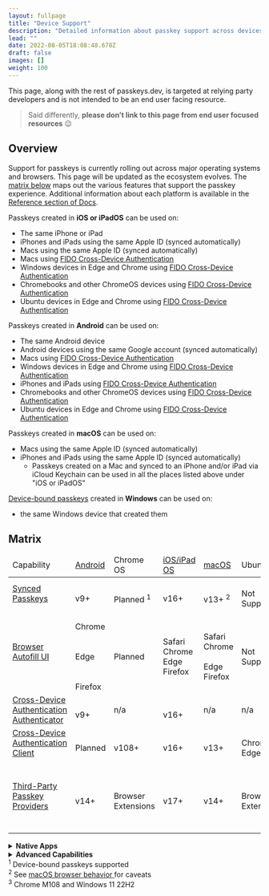 ```yaml
---
layout: fullpage
title: "Device Support"
description: "Detailed information about passkey support across devices and ecosystems"
lead: ""
date: 2022-08-05T18:08:48.678Z
draft: false
images: []
weight: 100
---
```


This page, along with the rest of passkeys.dev, is targeted at relying party developers and is not intended to be an end user facing resource.

> Said differently, **please don’t link to this page from end user focused resources** 😉

## Overview

Support for passkeys is currently rolling out across major operating systems and browsers. This page will be updated as the ecosystem evolves. The [matrix below](#matrix) maps out the various features that support the passkey experience. Additional information about each platform is available in the [Reference section of Docs](/docs/reference/android).

Passkeys created in **iOS or iPadOS** can be used on:

- The same iPhone or iPad
- iPhones and iPads using the same Apple ID (synced automatically)
- Macs using the same Apple ID (synced automatically)
- Macs using [FIDO Cross-Device Authentication](/docs/reference/terms/#cross-device-authentication-cda)
- Windows devices in Edge and Chrome using [FIDO Cross-Device Authentication](/docs/reference/terms/#cross-device-authentication-cda)
- Chromebooks and other ChromeOS devices using [FIDO Cross-Device Authentication](/docs/reference/terms/#cross-device-authentication-cda)
- Ubuntu devices in Edge and Chrome using [FIDO Cross-Device Authentication](/docs/reference/terms/#cross-device-authentication-cda)

Passkeys created in **Android** can be used on:

- The same Android device
- Android devices using the same Google account (synced automatically)
- Macs using [FIDO Cross-Device Authentication](/docs/reference/terms/#cross-device-authentication-cda)
- Windows devices in Edge and Chrome using [FIDO Cross-Device Authentication](/docs/reference/terms/#cross-device-authentication-cda)
- iPhones and iPads using [FIDO Cross-Device Authentication](/docs/reference/terms/#cross-device-authentication-cda)
- Chromebooks and other ChromeOS devices using [FIDO Cross-Device Authentication](/docs/reference/terms/#cross-device-authentication-cda)
- Ubuntu devices in Edge and Chrome using [FIDO Cross-Device Authentication](/docs/reference/terms/#cross-device-authentication-cda)

Passkeys created in **macOS** can be used on:

- Macs using the same Apple ID (synced automatically)
- iPhones and iPads using the same Apple ID (synced automatically)
  - Passkeys created on a Mac and synced to an iPhone and/or iPad via iCloud Keychain can be used in all the places listed above under "iOS or iPadOS"

[Device-bound passkeys](/docs/reference/terms/#device-bound-passkey) created in **Windows** can be used on:

- the same Windows device that created them

## Matrix

<div id="device-support-table" class="table-responsive">
  <table class="table table-striped mt-0">
    <thead>
      <tr class="fw-bold">
        <td>Capability</td>
        <td class="text-center">
          <a href="/docs/reference/android/">Android</a>
        </td>
        <td class="text-center">Chrome OS</td>
        <td class="text-center">
          <a href="/docs/reference/ios/">iOS/iPad OS</a>
        </td>
        <td class="text-center"><a href="/docs/reference/macos/">macOS</a></td>
        <td class="text-center">Ubuntu</td>
        <td class="text-center">
          <a href="/docs/reference/windows/">Windows</a>
        </td>
      </tr>
    </thead>
    <tr>
      <td>
        <span class="fw-bold">
          <a href="../docs/reference/terms/#synced-passkey" target="_blank">
            Synced Passkeys
          </a>
        </span>
      </td>
      <td class="text-center">
        <i class="bi bi-check-circle-fill color-green fs-4"></i>
        <br />
        <span class="fs-6 text-muted">v9+</span>
      </td>
      <td class="text-center">
        <i class="bi bi-calendar-plus fs-4" title="Planned" alt="calendar icon"></i>
        <br />
        <span class="fs-6">
        Planned <sup>1</sup>
        </span>
      </td>
      <td class="text-center">
        <i class="bi bi-check-circle-fill color-green fs-4"></i>
        <br />
        <span class="fs-6 text-muted">v16+</span>
      </td>
      <td class="text-center">
        <i class="bi bi-check-circle-fill color-green fs-4"></i>
        <br />
        <span class="fs-6 text-muted"> v13+ <sup>2</sup> </span>
      </td>
      <td class="text-center">
        <i class="bi bi-x-circle-fill color-red fs-4"></i>
        <br />
        <span class="fs-6 text-muted"> Not Supported </span>
      </td>
      <td class="text-center">
        <i class="bi bi-calendar-plus fs-4" title="Planned" alt="calendar icon"></i>
        <br />
        <span class="fs-6">
        Planned <sup>1</sup>
        </span>
      </td>
    </tr>
    <tr>
      <td class="fw-bold">
        <a href="../docs/reference/terms/#autofill-ui" target="_blank">
          Browser Autofill UI
        </a>
      </td>
      <td class="text-center">
        <i class="bi bi-check-circle-fill color-green fs-4"></i>
        <span class="fs-6">
        <br />
        Chrome
        <br />
        <br />
        </span>
        <i class="bi bi-calendar-plus fs-4" title="Planned" alt="calendar icon"></i>
        <span class="fs-6">
        <br />
        Edge
        </span>
        <br />
        <br />
        <i class="bi bi-x-circle-fill color-red fs-4"></i>
        <span class="fs-6">
        <br />
        Firefox
        </span>
      </td>
      <td class="text-center">
        <i class="bi bi-calendar-plus fs-4" title="Planned" alt="calendar icon"></i>
        <span class="fs-6">
        <br />
        Planned
        </span>
      </td>
      <td class="text-center">
        <i class="bi bi-check-circle-fill color-green fs-4"></i>
        <span class="fs-6">
        <br />
        Safari
        <br />
        Chrome
        <br />
        Edge
        <br />
        Firefox
        </span>
      </td>
      <td class="text-center">
        <i class="bi bi-check-circle-fill color-green fs-4"></i>
        <span class="fs-6">
        <br />
        Safari
        <br />
        Chrome
        <br />
        </span>
        <i class="bi bi-calendar-plus fs-4" title="Planned" alt="calendar icon"></i>
        <span class="fs-6">
        <br />
        Edge
        <br />
        Firefox
        </span>
      </td>
      <td class="text-center">
        <i class="bi bi-x-circle-fill color-red fs-4"></i>
        <br />
        <span class="fs-6 text-muted">Not Supported</span>
      </td>
      <td class="text-center">
        <i class="bi bi-check-circle-fill color-green fs-4"></i>
        <span class="fs-6">
        <br />
        Chrome <sup>3</sup>
        </span>
        <br />
        <br />
        <i class="bi bi-calendar-plus fs-4" title="Planned" alt="calendar icon"></i>
        <span class="fs-6">
        <br />
        Edge
        <br />
        Firefox
        </span>
      </td>
    </tr>
    <tr class="align-middle">
      <td>
        <a href="../docs/reference/terms/#cross-device-authentication-cda" target="_blank">
          Cross-Device Authentication
        </a>
        <br />
        <a href="../docs/reference/terms/#cda-authenticator" target="_blank">
          <span class="fst-italic fw-bold">Authenticator</span>
        </a>
      </td>
      <td class="text-center">
        <i class="bi bi-check-circle-fill color-green fs-4"></i>
        <br />
        <span class="fs-6 text-muted">v9+</span>
      </td>
      <td class="text-center">
        <span class="fs-6 text-muted">n/a</span>
      </td>
      <td class="text-center">
        <i class="bi bi-check-circle-fill color-green fs-4"></i>
        <br />
        <span class="fs-6 text-muted">v16+</span>
      </td>
      <td class="text-center"><span class="fs-6 text-muted">n/a</span></td>
      <td class="text-center"><span class="fs-6 text-muted">n/a</span></td>
      <td class="text-center"><span class="fs-6 text-muted">n/a</span></td>
    </tr>
    <tr>
      <td>
        <a href="../docs/reference/terms/#cross-device-authentication-cda" target="_blank">
          Cross-Device Authentication
        </a>
        <br />
        <a href="../docs/reference/terms/#cda-client" target="_blank">
          <span class="fst-italic fw-bold">Client</span>
        </a>
      </td>
      <td class="text-center">
        <i class="bi bi-calendar-plus fs-4" title="Planned" alt="calendar icon"></i>
        <br />
        <span class="fs-6">Planned</span>
      </td>
      <td class="text-center">
        <i class="bi bi-check-circle-fill color-green fs-4"></i>
        <br />
        <span class="fs-6 text-muted">v108+</span>
      </td>
      <td class="text-center">
        <i class="bi bi-check-circle-fill color-green fs-4"></i>
        <br />
        <span class="fs-6 text-muted">v16+</span>
      </td>
      <td class="text-center">
        <i class="bi bi-check-circle-fill color-green fs-4"></i>
        <br />
        <span class="fs-6 text-muted">v13+</span>
      </td>
      <td class="text-center">
        <i class="bi bi-check-circle-fill color-green fs-4"></i>
        <span class="fs-6"><br />Chrome<br />Edge</span>
      </td>
      <td class="text-center">
        <i class="bi bi-check-circle-fill color-green fs-4"></i>
        <br />
        <span class="fs-6 text-muted">v23H2+</span>
      </td>
    </tr>
    <tr>
      <td>
        <a href="../docs/reference/terms/#third-party-passkey-provider" target="_blank">
          Third-Party Passkey Providers
        </a>
      </td>
      <td class="text-center">
        <i class="bi bi-check-circle-fill color-green fs-4"></i>
        <br />
        <span class="fs-6 text-muted">v14+</span>
      </td>
      <td class="text-center">
        <i class="bi bi-check-circle text-muted fs-4"></i>
        <br />
        <span class="fs-6 text-muted">Browser<br>Extensions</span>
      </td>
      <td class="text-center">
        <i class="bi bi-check-circle-fill color-green fs-4" title="Supported" alt="green check"></i>
        <br />
        <span class="fs-6 text-muted">v17+</span>
      </td>
      <td class="text-center">
        <i class="bi bi-check-circle-fill color-green fs-4" title="Supported" alt="green check"></i>
        <br />
        <span class="fs-6 text-muted">v14+</span>
      </td>
      <td class="text-center">
        <i class="bi bi-check-circle text-muted fs-4"></i>
        <br />
        <span class="fs-6 text-muted">Browser<br>Extensions</span>
      </td>
      <td class="text-center">
        <i class="bi bi-check-circle text-muted fs-4"></i>
        <br />
        <span class="fs-6 text-muted">Browser<br>Extensions</span>
        <br />
        <br />
        <i class="bi bi-calendar-plus fs-4" title="Planned" alt="calendar icon"></i>
        <br />
        <span class="fs-6">Native Planned</span>
      </td>
    </tr>
  </table>
  <details>
    <summary><strong>Native Apps</strong></summary>
    <div id="device-support-table" class="table-responsive">
      <table class="table table-striped mt-0">
        <thead>
          <tr>
            <td>Invocation Method</td>
            <td class="text-center fw-bold">
              <a href="/docs/reference/android/">Android</a>
            </td>
            <td class="text-center fw-bold">Chrome OS</td>
            <td class="text-center fw-bold">
              <a href="/docs/reference/ios/">iOS/iPad OS</a>
            </td>
            <td class="text-center fw-bold">
              <a href="/docs/reference/macos/">macOS</a>
            </td>
            <td class="text-center fw-bold">Ubuntu</td>
            <td class="text-center fw-bold">
              <a href="/docs/reference/windows/">Windows</a>
            </td>
          </tr>
          <tr class="align-middle">
            <td class="fw-bold">
                Native Platform APIs
            </td>
            <td class="text-center">
              <i class="bi bi-check-circle-fill color-green fs-4"></i>
            </td>
            <td class="text-center">
              <span class="fs-6 text-muted">n/a</span>
            </td>
            <td class="text-center">
              <i class="bi bi-check-circle-fill color-green fs-4"></i>
            </td>
            <td class="text-center">
              <i class="bi bi-check-circle-fill color-green fs-4"></i>
            </td>
            <td class="text-center">
              <i class="bi bi-x-circle-fill color-red fs-4"></i>
              <br />
              <span class="fs-6 text-muted">Not Supported</span>
            </td>
            <td class="text-center">
              <i class="bi bi-check-circle-fill color-green fs-4"></i>
            </td>
          </tr>
          <tr class="align-middle">
            <td class="fw-bold">
              System WebView
            </td>
            <td class="text-center">
              <i class="bi bi-check-circle-fill color-green fs-4"></i>
              <br />
              <span class="fs-6 text-muted">Chrome<br>Custom Tabs</span>
            </td>
            <td class="text-center"><span class="fs-6 text-muted">n/a</span></td>
            <td class="text-center">
              <i class="bi bi-check-circle-fill color-green fs-4"></i>
              <br />
              <span class="fs-6 text-muted">ASWebAuthentication<wbr>Session</span>
            </td>
            <td class="text-center"><span class="fs-6 text-muted">n/a</span></td>
            <td class="text-center"><span class="fs-6 text-muted">n/a</span></td>
            <td class="text-center">
              <i class="bi bi-check-circle-fill color-green fs-4"></i>
              <br />
              <span class="fs-6 text-muted">Edge WebView2</span>
            </td>
          </tr>
          <tr class="align-middle">
            <td class="fw-bold">
              Embedded WebView
            </td>
            <td class="text-center">
              <i class="bi bi-x-circle-fill color-red fs-4"></i>
              <br />
              <span class="fs-6 text-muted">Not Supported</span>
            </td>
            <td class="text-center"><span class="fs-6 text-muted">n/a</span></td>
            <td class="text-center">
              <i class="bi bi-x-circle-fill color-red fs-4"></i>
              <br />
              <span class="fs-6 text-muted">Not Supported</span>
            </td>
            <td class="text-center">
              <i class="bi bi-x-circle-fill color-red fs-4"></i>
              <br />
              <span class="fs-6 text-muted">Not Supported</span>
            </td>
            <td class="text-center"><span class="fs-6 text-muted">n/a</span></td>
            <td class="text-center">
              <i class="bi bi-x-circle-fill color-red fs-4"></i>
              <br />
              <span class="fs-6 text-muted">Not Supported</span>
            </td>
          </tr>
        </thead>
      </table>
    </div>
  </details>
  <details>
    <summary><strong>Advanced Capabilities</strong></summary>
    <div id="device-support-table" class="table-responsive">
      <table class="table table-striped mt-0">
        <thead>
          <tr class="fw-bold">
            <td>Capability</td>
            <td class="text-center">
              <a href="/docs/reference/android/">Android</a>
            </td>
            <td class="text-center">Chrome OS</td>
            <td class="text-center">
              <a href="/docs/reference/ios/">iOS/iPad OS</a>
            </td>
            <td class="text-center">
              <a href="/docs/reference/macos/">macOS</a>
            </td>
            <td class="text-center">Ubuntu</td>
            <td class="text-center">
              <a href="/docs/reference/windows/">Windows</a>
            </td>
          </tr>
          <tr class="align-middle">
            <td class="fw-bold">
              <a href="../docs/reference/terms/#device-bound-passkey" target="_blank">
                <span class="fst-italic">Device-bound</span> Passkeys
              </a>
            </td>
            <td class="text-center">
              <i class="bi bi-x-circle-fill color-red fs-4"></i>
              <br />
              <span class="fs-6 text-muted">Not Supported</span>
            </td>
            <td class="text-center">
              <i class="bi bi-x-circle-fill color-red fs-4"></i>
              <br />
              <span class="fs-6 text-muted">Not Supported</span>
            </td>
            <td class="text-center">
              <i class="bi bi-usb-drive fs-4"></i>
              <br />
              <span class="fs-6">on security keys</span>
            </td>
            <td class="text-center">
              <i class="bi bi-usb-drive fs-4"></i>
              <br />
              <span class="fs-6">on security keys</span>
            </td>
            <td class="text-center">
              <i class="bi bi-usb-drive fs-4"></i>
              <br />
              <span class="fs-6">on security keys</span>
            </td>
            <td class="text-center">
              <i class="bi bi-check-circle-fill color-green fs-4"></i>
            </td>
          </tr>
          <tr class="align-middle">
            <td class="fw-bold">
              <a href="../docs/reference/terms/#attestation" target="_blank">
                Device-bound Passkey Attestation
              </a>
            </td>
            <td class="text-center"><span class="fs-6 text-muted">n/a</span></td>
            <td class="text-center"><span class="fs-6 text-muted">n/a</span></td>
            <td class="text-center"><span class="fs-6 text-muted">n/a</span></td>
            <td class="text-center"><span class="fs-6 text-muted">n/a</span></td>
            <td class="text-center"><span class="fs-6 text-muted">n/a</span></td>
            <td class="text-center">
              <i class="bi bi-check-circle-fill color-green fs-4"></i>
            </td>
          </tr>
          <tr class="align-middle">
            <td class="fw-bold">
              <a href="../docs/reference/terms/#attestation" target="_blank">
                Synced Passkey Attestation
              </a>
            </td>
            <td class="text-center">
              <i class="bi bi-x-circle-fill color-red fs-4"></i>
              <br />
              <span class="fs-6 text-muted">Not Supported</span>
            </td>
            <td class="text-center"><span class="fs-6 text-muted">n/a</span></td>
            <td class="text-center">
              <i class="bi bi-x-circle-fill color-red fs-4"></i>
              <br />
              <span class="fs-6 text-muted">Not Supported</span>
            </td>
            <td class="text-center">
              <i class="bi bi-x-circle-fill color-red fs-4"></i>
              <br />
              <span class="fs-6 text-muted">Not Supported</span>
            </td>
            <td class="text-center"><span class="fs-6 text-muted">n/a</span></td>
            <td class="text-center"><span class="fs-6 text-muted">n/a</span></td>
          </tr>
        </thead>
      </table>
    </div>
  </details>
</div>
<div class="text-end mb-5 mt-5">
  <sup>1</sup>
  Device-bound passkeys supported
  <br />
  <sup>2</sup>
  See
  <a href="/docs/reference/macos/#browser-behavior" target="_blank">
    macOS browser behavior
  </a>
  for caveats
  <br />
  <sup>3</sup>
  Chrome M108 and Windows 11 22H2
</div>
